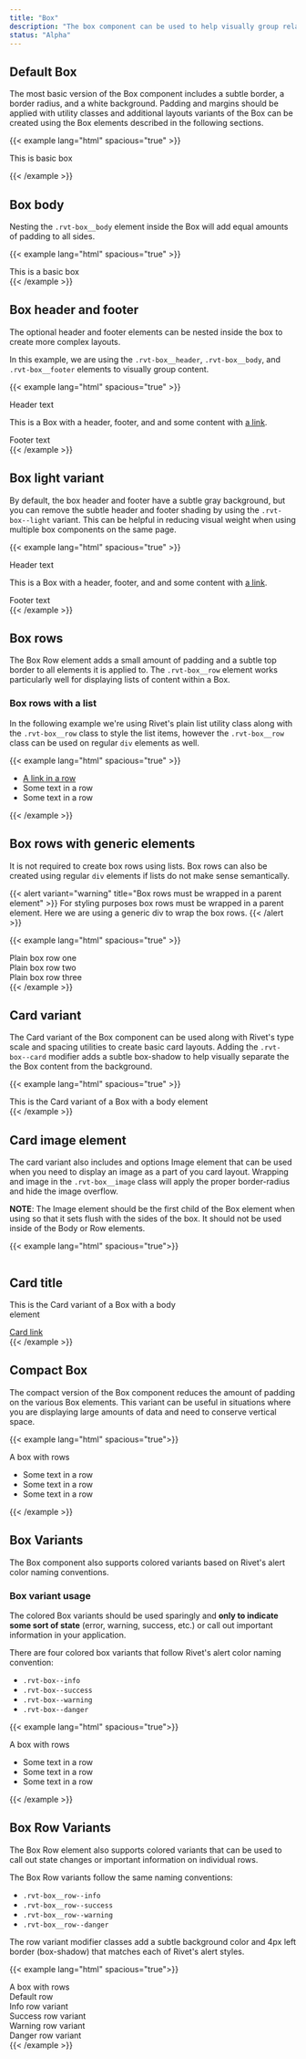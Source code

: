 ```yaml
---
title: "Box"
description: "The box component can be used to help visually group related content"
status: "Alpha"
---
```

## Default Box
The most basic version of the Box component includes a subtle border, a border radius, and a white background.
Padding and margins should be applied with utility classes and additional layouts variants of the Box can be created
using the Box elements described in the following sections.

{{< example lang="html" spacious="true" >}}<div class="rvt-box">
  This is basic box
</div>
{{< /example >}}

## Box body
Nesting the `.rvt-box__body` element inside the Box will add equal amounts of padding to all sides.

{{< example lang="html" spacious="true" >}}<div class="rvt-box">
  <div class="rvt-box__body">
    This is a basic box
  </div>
</div>
{{< /example >}}

## Box header and footer
The optional header and footer elements can be nested inside the box to create more complex layouts.

In this example, we are using the `.rvt-box__header`, `.rvt-box__body`, and `.rvt-box__footer` elements to visually group content.

{{< example lang="html" spacious="true" >}}<div class="rvt-box">
  <div class="rvt-box__header">
    Header text
  </div>
  <div class="rvt-box__body">
    <p class="rvt-m-all-remove">This is a Box with a header, footer, and and some content with <a href="#">a
        link</a>.</p>
  </div>
  <div class="rvt-box__footer rvt-text-right">
    Footer text
  </div>
</div>
{{< /example >}}

## Box light variant
By default, the box header and footer have a subtle gray background, but you can remove the subtle header and footer shading by using the `.rvt-box--light` variant. This can be helpful in reducing visual weight when using multiple box components on the same page.

{{< example lang="html" spacious="true" >}}<div class="rvt-box rvt-box--light">
  <div class="rvt-box__header">
    Header text
  </div>
  <div class="rvt-box__body">
    <p class="rvt-m-all-remove">This is a Box with a header, footer, and and some content with <a href="#">a
        link</a>.</p>
  </div>
  <div class="rvt-box__footer rvt-text-right">
    Footer text
  </div>
</div>
{{< /example >}}

## Box rows
The Box Row element adds a small amount of padding and a subtle top border to all elements it is applied to. The `.rvt-box__row` element works particularly well for displaying lists of content within a Box.

### Box rows with a list
In the following example we're using Rivet's plain list utility class along with the `.rvt-box__row` class to style the list items, however the `.rvt-box__row` class can be used on regular `div` elements as well.

{{< example lang="html" spacious="true" >}}<div class="rvt-box">
  <!--
    Box rows must be wrapped in a parent element for styling purposes.
  -->
  <ul class="rvt-plain-list">
    <li class="rvt-box__row">
      <a href="#" class="rvt-link-bold">A link in a row</a>
    </li>
    <li class="rvt-box__row rvt-box__row--selected">
      Some text in a row
    </li>
    <li class="rvt-box__row">
      Some text in a row
    </li>
  </ul>
</div>
{{< /example >}}

## Box rows with generic elements
It is not required to create box rows using lists. Box rows can also be created using regular `div` elements if lists do not make sense semantically.

{{< alert variant="warning" title="Box rows must be wrapped in a parent element" >}}
For styling purposes box rows must be wrapped in a parent element. Here we are using a generic div to wrap the box rows.
{{< /alert >}}

{{< example lang="html" spacious="true" >}}
<div class="rvt-box">
  <!--
    Box rows must be wrapped in a parent element for styling purposes.
  -->
  <div>
    <div class="rvt-box__row">
      Plain box row one
    </div>
    <div class="rvt-box__row">
      Plain box row two
    </div>
    <div class="rvt-box__row">
      Plain box row three
    </div>
  </div>
</div>
{{< /example >}}

## Card variant
The Card variant of the Box component can be used along with Rivet's type scale and spacing utilities to create basic card layouts. Adding the `.rvt-box--card` modifier adds a subtle box-shadow to help visually separate the the Box content from the background.

{{< example lang="html" spacious="true" >}}<div class="rvt-box rvt-box--card">
  <div class="rvt-box__body">
    This is the Card variant of a Box with a body element
  </div>
</div>
{{< /example >}}

## Card image element
The card variant also includes and options Image element that can be used when you need to display an image as a part of you card layout. Wrapping and image in the `.rvt-box__image` class will apply the proper border-radius and hide the image overflow.

**NOTE**: The Image element should be the first child of the Box element when using so that it sets flush with the sides of the box. It should not be used inside of the Body or Row elements.

{{< example lang="html" spacious="true">}}<div class="rvt-box rvt-box--card" style="max-width: 300px;">
  <div class="rvt-box__image">
    <img src="http://www.fillmurray.com/g/800/450" alt="">
  </div>
  <div class="rvt-box__body">
    <h2 class="rvt-ts-20 rvt-text-bold">Card title</h2>
    <p class="rvt-m-top-xxs">This is the Card variant of a Box with a body element</p>
    <a href="#" class="rvt-link-bold">Card link</a>
  </div>
</div>
{{< /example >}}

## Compact Box
The compact version of the Box component reduces the amount of padding on the various Box elements. This variant can be
useful in situations where you are displaying large amounts of data and need to conserve vertical space.

{{< example lang="html" spacious="true">}}<div class="rvt-box rvt-box--compact">
  <div class="rvt-box__header">
    A box with rows
  </div>
  <ul class="rvt-plain-list">
    <li class="rvt-box__row">
      Some text in a row
    </li>
    <li class="rvt-box__row">
      Some text in a row
    </li>
    <li class="rvt-box__row">
      Some text in a row
    </li>
  </ul>
</div>
{{< /example >}}

## Box Variants
The Box component also supports colored variants based on Rivet's alert color naming conventions.

### Box variant usage
The colored Box variants should be used sparingly and **only to indicate some sort of state** (error, warning, success, etc.) or call out important information in your application.

There are four colored box variants that follow Rivet's alert color naming convention:

- `.rvt-box--info`
- `.rvt-box--success`
- `.rvt-box--warning`
- `.rvt-box--danger`

{{< example lang="html" spacious="true">}}<div class="rvt-box rvt-box--danger">
  <div class="rvt-box__header">
    A box with rows
  </div>
  <ul class="rvt-plain-list">
    <li class="rvt-box__row">
      Some text in a row
    </li>
    <li class="rvt-box__row">
      Some text in a row
    </li>
    <li class="rvt-box__row">
      Some text in a row
    </li>
  </ul>
</div>
{{< /example >}}

## Box Row Variants
The Box Row element also supports colored variants that can be used to call out state changes or important information on individual rows.

The Box Row variants follow the same naming conventions:

- `.rvt-box__row--info`
- `.rvt-box__row--success`
- `.rvt-box__row--warning`
- `.rvt-box__row--danger`

The row variant modifier classes add a subtle background color and 4px left border (box-shadow) that matches each of Rivet's alert styles.

{{< example lang="html" spacious="true">}}<div class="rvt-box">
  <div class="rvt-box__header">
    A box with rows
  </div>
  <div>
    <div class="rvt-box__row">
      Default row
    </div>
    <div class="rvt-box__row rvt-box__row--info">
      Info row variant
    </div>
    <div class="rvt-box__row rvt-box__row--success">
      Success row variant
    </div>
    <div class="rvt-box__row rvt-box__row--warning">
      Warning row variant
    </div>
    <div class="rvt-box__row rvt-box__row--danger">
      Danger row variant
    </div>
  </div>
</div>
{{< /example >}}